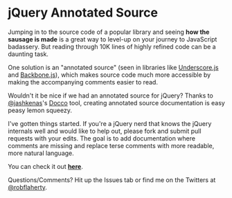 # jQuery Annotated Source
Jumping in to the source code of a popular library and seeing **how the sausage is made** is a great way to level-up on your journey to JavaScript badassery. But reading through 10K lines of highly refined code can be a daunting task.

One solution is an "annotated source" (seen in libraries like [Underscore.js](http://documentcloud.github.com/underscore/docs/underscore.html) and [Backbone.js](http://documentcloud.github.com/backbone/docs/backbone.html)), which makes source code much more accessible by making the accompanying comments easier to read.

Wouldn't it be nice if we had an annotated source for jQuery? Thanks to [@jashkenas](https://github.com/jashkenas)'s [Docco](http://jashkenas.github.com/docco/) tool, creating annotated source documentation is easy peasy lemon squeezy.

I've gotten things started. If you're a jQuery nerd that knows the jQuery internals well and would like to help out, please fork and submit pull requests with your edits. The goal is to add documentation where comments are missing and replace terse comments with more readable, more natural language.

You can check it out **[here](http://robflaherty.github.com/jquery-annotated-source/)**.

Questions/Comments? Hit up the Issues tab or find me on the Twitters at [@robflaherty](http://twitter.com/robflaherty).